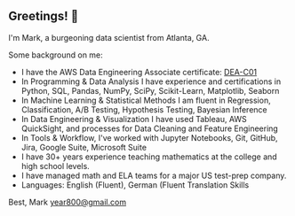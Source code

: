 ## Greetings! 👋

I'm Mark, a burgeoning data scientist from Atlanta, GA.

Some background on me:


- I have the AWS Data Engineering Associate certificate: [DEA-C01](https://www.credly.com/badges/83a16936-1ae4-4422-a921-f583be42ff4e/public_url)
- In Programming & Data Analysis I have experience and certifications in Python, SQL, Pandas, NumPy, SciPy, Scikit-Learn,
Matplotlib, Seaborn
- In Machine Learning & Statistical Methods I am fluent in Regression, Classification, A/B Testing,
Hypothesis Testing, Bayesian Inference
- In Data Engineering & Visualization I have used Tableau, AWS QuickSight, and processes for Data Cleaning and Feature
Engineering
- In Tools & Workflow, I've worked with Jupyter Notebooks, Git, GitHub, Jira, Google Suite, Microsoft Suite
- I have 30+ years experience teaching mathematics at the college and high school levels.
- I have managed math and ELA teams for a major US test-prep company.
- Languages: English (Fluent), German (Fluent Translation Skills

Best, Mark
year800@gmail.com

<!--
**markcoty/markcoty** is a ✨ _special_ ✨ repository because its `README.md` (this file) appears on your GitHub profile.

Here are some ideas to get you started:

- 🔭 I’m currently working on ...
- 🌱 I’m currently learning ...
- 👯 I’m looking to collaborate on ...
- 🤔 I’m looking for help with ...
- 💬 Ask me about ...
- 📫 How to reach me: ...
- 😄 Pronouns: ...
- ⚡ Fun fact: ...
-->
